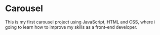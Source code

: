 # Carousel
This is my first carousel project using JavaScript, HTML and CSS, where i going to learn how to improve my skills as a front-end developer.
